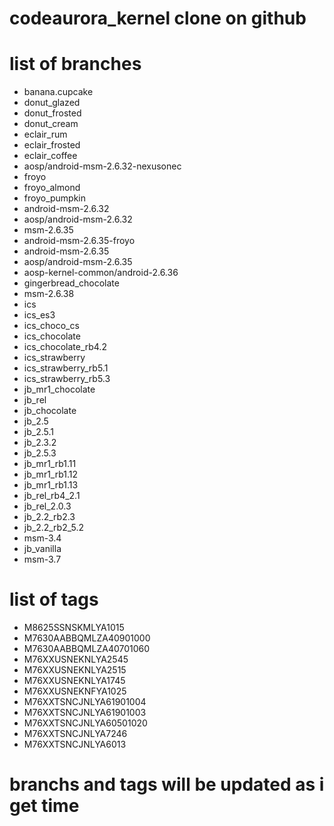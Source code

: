 codeaurora_kernel clone on github
========================

list of branches 
=================

- banana.cupcake
- donut_glazed
- donut_frosted
- donut_cream
- eclair_rum
- eclair_frosted
- eclair_coffee
- aosp/android-msm-2.6.32-nexusonec
- froyo
- froyo_almond
- froyo_pumpkin
- android-msm-2.6.32
- aosp/android-msm-2.6.32 
- msm-2.6.35
- android-msm-2.6.35-froyo
- android-msm-2.6.35
- aosp/android-msm-2.6.35 
- aosp-kernel-common/android-2.6.36
- gingerbread_chocolate
- msm-2.6.38
- ics
- ics_es3
- ics_choco_cs
- ics_chocolate
- ics_chocolate_rb4.2
- ics_strawberry
- ics_strawberry_rb5.1
- ics_strawberry_rb5.3
- jb_mr1_chocolate
- jb_rel
- jb_chocolate
- jb_2.5
- jb_2.5.1
- jb_2.3.2
- jb_2.5.3
- jb_mr1_rb1.11
- jb_mr1_rb1.12
- jb_mr1_rb1.13
- jb_rel_rb4_2.1 
- jb_rel_2.0.3
- jb_2.2_rb2.3
- jb_2.2_rb2_5.2
- msm-3.4
- jb_vanilla
- msm-3.7

list of tags
=============

- M8625SSNSKMLYA1015
- M7630AABBQMLZA40901000
- M7630AABBQMLZA40701060
- M76XXUSNEKNLYA2545
- M76XXUSNEKNLYA2515
- M76XXUSNEKNLYA1745
- M76XXUSNEKNFYA1025
- M76XXTSNCJNLYA61901004
- M76XXTSNCJNLYA61901003
- M76XXTSNCJNLYA60501020
- M76XXTSNCJNLYA7246
- M76XXTSNCJNLYA6013

branchs and tags will be updated as i get time 
==============================================
